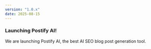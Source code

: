 ```yaml
---
version: "1.0.x"
date: 2025-08-15
---
```


### Launching Postify AI!

We are launching Postify AI, the best AI SEO blog post generation tool.

<!-- ### Otros

- Fixed an issue with cursor visibility during screen recordings
- Resolved playback issues on certain browsers
- Fixed export failures on large video files -->
